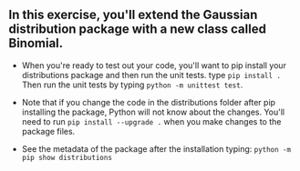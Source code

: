 ## In this exercise, you'll extend the Gaussian distribution package with a new class called Binomial. 

* When you're ready to test out your code, you'll want to pip install your distributions package and then run the unit tests.
  type `pip install .` Then run the unit tests by typing `python -m unittest test`. 

* Note that if you change the code in the distributions folder after pip installing the package, Python will not know about the changes. 
You'll need to run `pip install --upgrade .` when you make changes to the package files.

* See the metadata of the package after the installation typing: 
`python -m pip show distributions`
